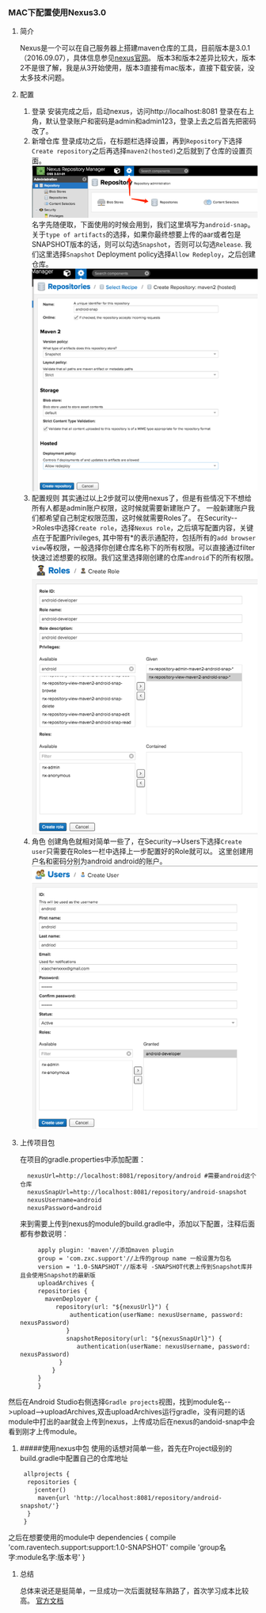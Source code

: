 ### MAC下配置使用Nexus3.0
1. 简介
    
	Nexus是一个可以在自己服务器上搭建maven仓库的工具，目前版本是3.0.1（2016.09.07），具体信息参见[nexus官网](https://www.sonatype.com/download-oss-sonatype)。
版本3和版本2差异比较大，版本2不是很了解，我是从3开始使用，版本3直接有mac版本，直接下载安装，没太多技术问题。
2. 配置
	1. 登录
安装完成之后，启动nexus，访问http://localhost:8081  登录在右上角，默认登录账户和密码是admin和admin123，登录上去之后首先把密码改了。
	1. 新增仓库
登录成功之后，在标题栏选择设置，再到`Repository`下选择`Create repository`之后再选择`maven2(hosted)`之后就到了仓库的设置页面。![设置仓库](https://github.com/Dramers/android/raw/master/nexus/nexus20160908-0.png)
名字先随便取，下面使用的时候会用到，我们这里填写为`android-snap`。
关于`type of artifacts`的选择，如果你最终想要上传的aar或者包是SNAPSHOT版本的话，则可以勾选`Snapshot`，否则可以勾选`Release`. 我们这里选择`Snapshot`
Deployment policy选择`Allow Redeploy`，之后创建仓库。![建立仓库](https://github.com/Dramers/android/raw/master/nexus/nexus20160908-1.png)
	1. 配置规则
其实通过以上2步就可以使用nexus了，但是有些情况下不想给所有人都是admin账户权限，这时候就需要新建账户了。
一般新建账户我们都希望自己制定权限范围，这时候就需要Roles了。
在Security-->Roles中选择`Create role`，选择`Nexus role`，之后填写配置内容，关键点在于配置Privileges, 其中带有\*的表示通配符，包括所有的`add browser view`等权限，一般选择你创建仓库名称下的所有权限。可以直接通过filter快速过滤想要的权限。我们这里选择刚创建的仓库`android`下的所有权限。![配置规则](https://github.com/Dramers/android/raw/master/nexus/nexus20160908-2.png)
	1. 角色
创建角色就相对简单一些了，在Security-->Users下选择`Create user`只需要在Roles一栏中选择上一步配置好的Role就可以。 这里创建用户名和密码分别为android android的账户。![配置角色](https://github.com/Dramers/android/raw/master/nexus/nexus20160908-3.png)

1. 上传项目包

	在项目的gradle.properties中添加配置：
	
		 nexusUrl=http://localhost:8081/repository/android #需要android这个仓库
		 nexusSnapUrl=http://localhost:8081/repository/android-snapshot
   		 nexusUsername=android
   		 nexusPassword=android
	来到需要上传到nexus的module的build.gradle中，添加以下配置，注释后面都有参数说明：
	
    		apply plugin: 'maven'//添加maven plugin
			group = 'com.zxc.support'//上传的group name 一般设置为包名
			version = '1.0-SNAPSHOT'//版本号 -SNAPSHOT代表上传到Snapshot库并且会使用Snapshot的最新版
		    uploadArchives {
	      	repositories {
	      	  mavenDeployer {
	       	     repository(url: "${nexusUrl}") {
	       	         authentication(userName: nexusUsername, password: nexusPassword)
	        	    }
	        	    snapshotRepository(url: "${nexusSnapUrl}") {
	         	       authentication(userName: nexusUsername, password: nexusPassword)
	          	  }
	      		}
	   		}
			}
然后在Android Studio右侧选择`Gradle projects`视图，找到module名-->upload-->uploadArchives,双击uploadArchives运行gradle，没有问题的话module中打出的aar就会上传到nexus，上传成功后在nexus的andoid-snap中会看到刚才上传module。
1. #####使用nexus中包
使用的话想对简单一些，首先在Project级别的build.gradle中配置自己的仓库地址

		allprojects {
   		 repositories {
     	   jcenter()
    	    maven{url 'http://localhost:8081/repository/android-snapshot/'}
   		 }
		}
之后在想要使用的module中
     	dependencies {
  		  compile 'com.raventech.support:support:1.0-SNAPSHOT'
          compile 'group名字:module名字:版本号'
		}
1. 总结
	
	总体来说还是挺简单，一旦成功一次后面就轻车熟路了，首次学习成本比较高。
	[官方文档](http://books.sonatype.com/nexus-book/index.html)

